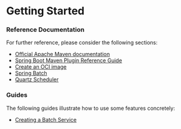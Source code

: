 # Getting Started

### Reference Documentation
For further reference, please consider the following sections:

* [Official Apache Maven documentation](https://maven.apache.org/guides/index.html)
* [Spring Boot Maven Plugin Reference Guide](https://docs.spring.io/spring-boot/docs/2.7.5/maven-plugin/reference/html/)
* [Create an OCI image](https://docs.spring.io/spring-boot/docs/2.7.5/maven-plugin/reference/html/#build-image)
* [Spring Batch](https://docs.spring.io/spring-boot/docs/2.7.5/reference/htmlsingle/#howto.batch)
* [Quartz Scheduler](https://docs.spring.io/spring-boot/docs/2.7.5/reference/htmlsingle/#io.quartz)

### Guides
The following guides illustrate how to use some features concretely:

* [Creating a Batch Service](https://spring.io/guides/gs/batch-processing/)


